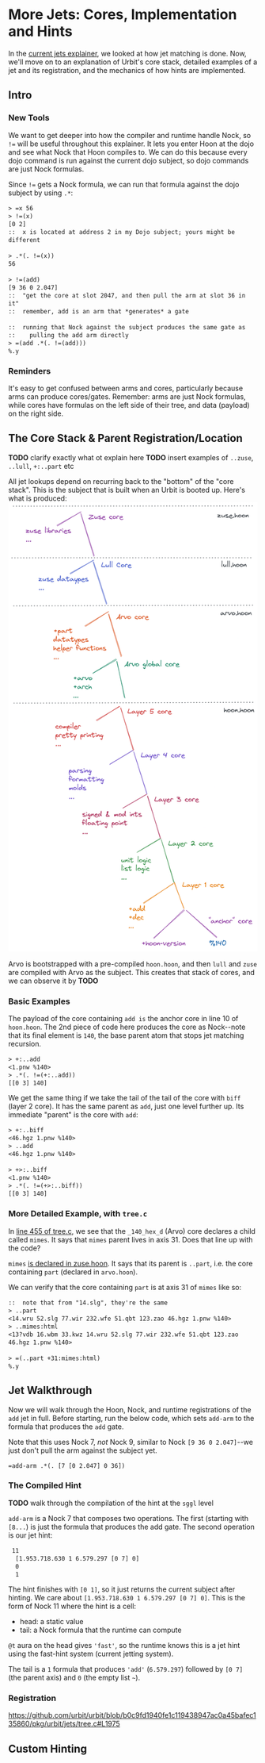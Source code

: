 # More Jets: Cores, Implementation and Hints
In the [current jets explainer](jets_current.md), we looked at how jet matching is done. Now, we'll move on to an explanation of Urbit's core stack, detailed examples of a jet and its registration, and the mechanics of how hints are implemented.

## Intro

### New Tools
We want to get deeper into how the compiler and runtime handle Nock, so `!=` will be useful throughout this explainer. It lets you enter Hoon at the dojo and see what Nock that Hoon compiles to.  We can do this because every dojo command is run against the current dojo subject, so dojo commands are just Nock formulas.

Since `!=` gets a Nock formula, we can run that formula against the dojo subject by using `.*`:
```
> =x 56
> !=(x)
[0 2]
::  x is located at address 2 in my Dojo subject; yours might be different

> .*(. !=(x))
56

> !=(add)
[9 36 0 2.047]
::  "get the core at slot 2047, and then pull the arm at slot 36 in it"
::  remember, add is an arm that *generates* a gate

::  running that Nock against the subject produces the same gate as
::    pulling the add arm directly 
> =(add .*(. !=(add)))
%.y
```

### Reminders
It's easy to get confused between arms and cores, particularly because arms can produce cores/gates. Remember: arms are just Nock formulas, while cores have formulas on the left side of their tree, and data (payload) on the right side.

## The Core Stack & Parent Registration/Location
**TODO** clarify exactly what ot explain here
**TODO** insert examples of `..zuse`, `..lull`, `+:..part` etc

All jet lookups depend on recurring back to the "bottom" of the "core stack". This is the subject that is built when an Urbit is booted up. Here's what is produced:
![full stack diagram](img/full_stack.png)

Arvo is bootstrapped with a pre-compiled `hoon.hoon`, and then `lull` and `zuse` are compiled with Arvo as the subject. This creates that stack of cores, and we can observe it by **TODO**

### Basic Examples
The payload of the core containing `add is` the anchor core in line 10 of `hoon.hoon`. The 2nd piece of code here produces the core as Nock--note that its final element is `140`, the base parent atom that stops jet matching recursion.
```
> +:..add
<1.pnw %140>
> .*(. !=(+:..add))
[[0 3] 140]
```

We get the same thing if we take the tail of the tail of the core with `biff` (layer 2 core). It has the same parent as `add`, just one level further up. Its immediate "parent" is the core with `add`:
```
> +:..biff
<46.hgz 1.pnw %140>
> ..add
<46.hgz 1.pnw %140>

> +>:..biff
<1.pnw %140>
> .*(. !=(+>:..biff))
[[0 3] 140]
```

### More Detailed Example, with `tree.c`
In [line 455 of tree.c](https://github.com/urbit/urbit/blob/b0c9fd1940fe1c119438947ac0a45bafec135860/pkg/urbit/jets/tree.c#L455), we see that the `_140_hex_d` (Arvo) core declares a child called `mimes`. It says that `mimes` parent lives in axis 31. Does that line up with the code?

`mimes` [is declared in zuse.hoon](https://github.com/urbit/urbit/blob/b0c9fd1940fe1c119438947ac0a45bafec135860/pkg/arvo/sys/zuse.hoon#L3899). It says that its parent is `..part`, i.e. the core containing `part` (declared in `arvo.hoon`).

We can verify that the core containing `part` is at axis 31 of `mimes` like so:
```
::  note that from "14.slg", they're the same
> ..part
<14.wru 52.slg 77.wir 232.wfe 51.qbt 123.zao 46.hgz 1.pnw %140>
> ..mimes:html
<13?vdb 16.wbm 33.kwz 14.wru 52.slg 77.wir 232.wfe 51.qbt 123.zao 46.hgz 1.pnw %140>

> =(..part +31:mimes:html)
%.y
```

## Jet Walkthrough
Now we will walk through the Hoon, Nock, and runtime registrations of the `add` jet in full. Before starting, run the below code, which sets `add-arm` to the formula that produces the `add` gate. 

Note that this uses Nock 7, *not* Nock 9, similar to Nock `[9 36 0 2.047]`--we just don't pull the arm against the subject yet.
```
=add-arm .*(. [7 [0 2.047] 0 36])
```

### The Compiled Hint
**TODO** walk through the compilation of the hint at the `sggl` level

`add-arm` is a Nock 7 that composes two operations. The first (starting with `[8...`) is just  the formula that produces the add gate. The second operation is our jet hint:
```
 11
  [1.953.718.630 1 6.579.297 [0 7] 0]
  0
  1
```
The hint finishes with `[0 1]`, so it just returns the current subject after hinting. We care about `[1.953.718.630 1 6.579.297 [0 7] 0]`. This is the form of Nock 11 where the hint is a cell: 
* head: a static value
* tail: a Nock formula that the runtime can compute

`@t` aura on the head gives `'fast'`, so the runtime knows this is a jet hint using the fast-hint system (current jetting system).

The tail is a `1` formula that produces `'add'` (`6.579.297`) followed by `[0 7]` (the parent axis) and `0` (the empty list `~`).


### Registration
https://github.com/urbit/urbit/blob/b0c9fd1940fe1c119438947ac0a45bafec135860/pkg/urbit/jets/tree.c#L1975


## Custom Hinting

